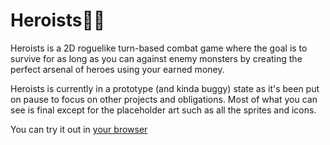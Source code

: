 # Heroists🦸‍♂

Heroists is a 2D roguelike turn-based combat game where the goal is to survive for as long
as you can against enemy monsters by creating the perfect arsenal of heroes using your earned
money.

Heroists is currently in a prototype (and kinda buggy) state as it's been put on pause to focus
on other projects and obligations. Most of what you can see is final except for the placeholder
art such as all the sprites and icons.

You can try it out in [your browser](https://2tanj.itch.io/heroism)
